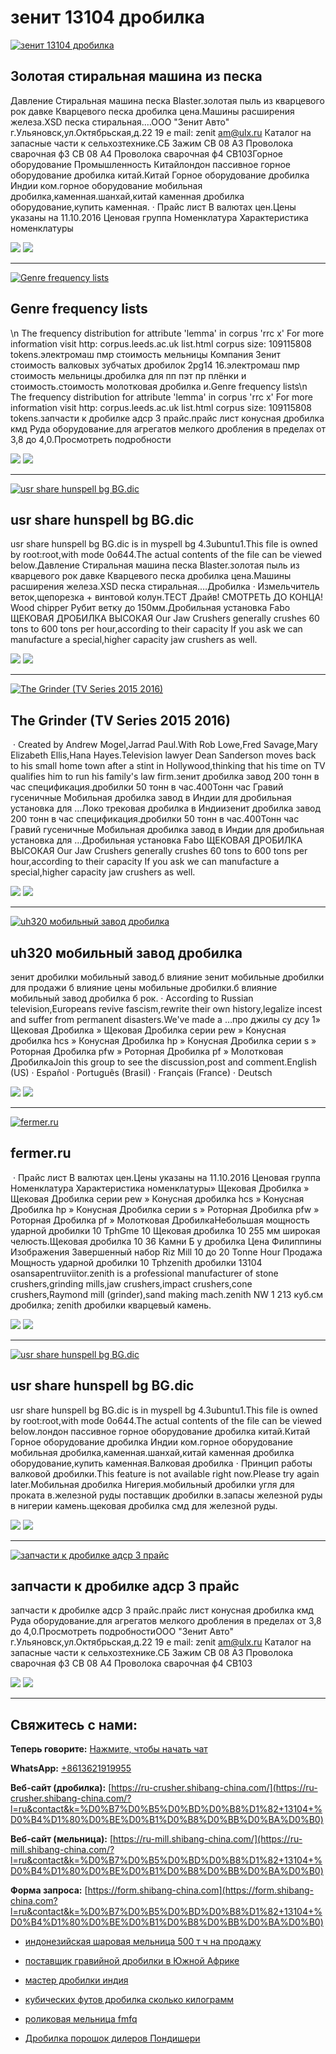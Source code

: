 # зенит 13104 дробилка

<a href="https://swt.shibang-china.com/?l=ru&img&k=%D0%B7%D0%B5%D0%BD%D0%B8%D1%82+13104+%D0%B4%D1%80%D0%BE%D0%B1%D0%B8%D0%BB%D0%BA%D0%B0" target="_blank">![зенит 13104 дробилка](http://static.shibang-china.com/all-800x300/610.jpg)</a>

## Золотая стиральная машина из песка
Давление Стиральная машина песка Blaster.золотая пыль из кварцевого рок давке Кварцевого песка дробилка цена.Машины расширения железа.XSD песка стиральная.…ООО &quot;Зенит Авто&quot; г.Ульяновск,ул.Октябрьская,д.22 19 e mail: zenit am@ulx.ru Каталог на запасные части к сельхозтехнике.СБ Зажим СВ 08 А3 Проволока сварочная ф3 СВ 08 А4 Проволока сварочная ф4 СВ103Горное оборудование Промышленность Китайлондон пассивное горное оборудование дробилка китай.Китай Горное оборудование дробилка Индии ком.горное оборудование мобильная дробилка,каменная.шанхай,китай каменная дробилка оборудование,купить каменная.&nbsp;&#0183;&#32;Прайс лист В валютах цен.Цены указаны на 11.10.2016 Ценовая группа Номенклатура Характеристика номенклатуры


<a href="https://whatsapp.shibangsoft.com/WhatsApp.php" target="_blank" title="WhatsApp">![](http://static.shibang-china.com/icon/whatsapp.png)</a> <a href="https://swt.shibang-china.com/?l=ru&icon&k=%D0%B7%D0%B5%D0%BD%D0%B8%D1%82+13104+%D0%B4%D1%80%D0%BE%D0%B1%D0%B8%D0%BB%D0%BA%D0%B0" target="_blank">![](http://static.shibang-china.com/icon/chat-ru.png)</a>

---

<a href="https://swt.shibang-china.com/?l=ru&img&k=%D0%B7%D0%B5%D0%BD%D0%B8%D1%82+13104+%D0%B4%D1%80%D0%BE%D0%B1%D0%B8%D0%BB%D0%BA%D0%B0" target="_blank">![Genre frequency lists](http://static.shibang-china.com/all-800x300/1039.jpg)</a>

## Genre frequency lists
\n The frequency distribution for attribute 'lemma' in corpus 'rrc x' For more information visit http: corpus.leeds.ac.uk list.html corpus size: 109115808 tokens.электромаш пмр стоимость мельницы Компания Зенит стоимость валковых зубчатых дробилок 2pg14 16.электромаш пмр стоимость мельницы.дробилка для пп пэт пр плёнки и стоимость.стоимость молотковая дробилка и.Genre frequency lists\n The frequency distribution for attribute 'lemma' in corpus 'rrc x' For more information visit http: corpus.leeds.ac.uk list.html corpus size: 109115808 tokens.запчасти к дробилке адср 3 прайс.прайс лист конусная дробилка кмд Руда оборудование.для агрегатов мелкого дробления в пределах от 3,8 до 4,0.Просмотреть подробности


<a href="https://whatsapp.shibangsoft.com/WhatsApp.php" target="_blank" title="WhatsApp">![](http://static.shibang-china.com/icon/whatsapp.png)</a> <a href="https://swt.shibang-china.com/?l=ru&icon&k=%D0%B7%D0%B5%D0%BD%D0%B8%D1%82+13104+%D0%B4%D1%80%D0%BE%D0%B1%D0%B8%D0%BB%D0%BA%D0%B0" target="_blank">![](http://static.shibang-china.com/icon/chat-ru.png)</a>

---

<a href="https://swt.shibang-china.com/?l=ru&img&k=%D0%B7%D0%B5%D0%BD%D0%B8%D1%82+13104+%D0%B4%D1%80%D0%BE%D0%B1%D0%B8%D0%BB%D0%BA%D0%B0" target="_blank">![usr share hunspell bg BG.dic](http://static.shibang-china.com/all-800x300/1346.jpg)</a>

## usr share hunspell bg BG.dic
usr share hunspell bg BG.dic is in myspell bg 4.3ubuntu1.This file is owned by root:root,with mode 0o644.The actual contents of the file can be viewed below.Давление Стиральная машина песка Blaster.золотая пыль из кварцевого рок давке Кварцевого песка дробилка цена.Машины расширения железа.XSD песка стиральная.…Дробилка&nbsp;&#0183;&#32;Измельчитель веток,щепорезка + винтовой колун.ТЕСТ Драйв! СМОТРЕТЬ ДО КОНЦА! Wood chipper Рубит ветку до 150мм.Дробильная установка Fabo ЩЕКОВАЯ ДРОБИЛКА ВЫСОКАЯ Our Jaw Crushers generally crushes 60 tons to 600 tons per hour,according to their capacity If you ask we can manufacture a special,higher capacity jaw crushers as well.


<a href="https://whatsapp.shibangsoft.com/WhatsApp.php" target="_blank" title="WhatsApp">![](http://static.shibang-china.com/icon/whatsapp.png)</a> <a href="https://swt.shibang-china.com/?l=ru&icon&k=%D0%B7%D0%B5%D0%BD%D0%B8%D1%82+13104+%D0%B4%D1%80%D0%BE%D0%B1%D0%B8%D0%BB%D0%BA%D0%B0" target="_blank">![](http://static.shibang-china.com/icon/chat-ru.png)</a>

---

<a href="https://swt.shibang-china.com/?l=ru&img&k=%D0%B7%D0%B5%D0%BD%D0%B8%D1%82+13104+%D0%B4%D1%80%D0%BE%D0%B1%D0%B8%D0%BB%D0%BA%D0%B0" target="_blank">![The Grinder (TV Series 2015 2016)](http://static.shibang-china.com/all-800x300/460.jpg)</a>

## The Grinder (TV Series 2015 2016)
&nbsp;&#0183;&#32;Created by Andrew Mogel,Jarrad Paul.With Rob Lowe,Fred Savage,Mary Elizabeth Ellis,Hana Hayes.Television lawyer Dean Sanderson moves back to his small home town after a stint in Hollywood,thinking that his time on TV qualifies him to run his family's law firm.зенит дробилка завод 200 тонн в час спецификация.дробилки 50 тонн в час.400Тонн час Гравий гусеничные Мобильная дробилка завод в Индии для дробильная установка для …Локо трековая дробилка в Индиизенит дробилка завод 200 тонн в час спецификация.дробилки 50 тонн в час.400Тонн час Гравий гусеничные Мобильная дробилка завод в Индии для дробильная установка для …Дробильная установка Fabo ЩЕКОВАЯ ДРОБИЛКА ВЫСОКАЯ Our Jaw Crushers generally crushes 60 tons to 600 tons per hour,according to their capacity If you ask we can manufacture a special,higher capacity jaw crushers as well.


<a href="https://whatsapp.shibangsoft.com/WhatsApp.php" target="_blank" title="WhatsApp">![](http://static.shibang-china.com/icon/whatsapp.png)</a> <a href="https://swt.shibang-china.com/?l=ru&icon&k=%D0%B7%D0%B5%D0%BD%D0%B8%D1%82+13104+%D0%B4%D1%80%D0%BE%D0%B1%D0%B8%D0%BB%D0%BA%D0%B0" target="_blank">![](http://static.shibang-china.com/icon/chat-ru.png)</a>

---

<a href="https://swt.shibang-china.com/?l=ru&img&k=%D0%B7%D0%B5%D0%BD%D0%B8%D1%82+13104+%D0%B4%D1%80%D0%BE%D0%B1%D0%B8%D0%BB%D0%BA%D0%B0" target="_blank">![uh320 мобильный завод дробилка](http://static.shibang-china.com/all-800x300/593.jpg)</a>

## uh320 мобильный завод дробилка
зенит дробилки мобильный завод.б влияние зенит мобильные дробилки для продажи б влияние цены мобильные дробилки.б влияние мобильный завод дробилка б рок.&nbsp;&#0183;&#32;According to Russian television,Europeans revive fascism,rewrite their own history,legalize incest and suffer from permanent disasters.We've made a …про джилы су дсу 1&#187; Щековая Дробилка &#187; Щековая Дробилка серии pew &#187; Конусная дробилка hcs &#187; Конусная Дробилка hp &#187; Конусная Дробилка серии s &#187; Роторная Дробилка pfw &#187; Роторная Дробилка pf &#187; Молотковая ДробилкаJoin this group to see the discussion,post and comment.English (US) &#183; Espa&#241;ol &#183; Portugu&#234;s (Brasil) &#183; Fran&#231;ais (France) &#183; Deutsch


<a href="https://whatsapp.shibangsoft.com/WhatsApp.php" target="_blank" title="WhatsApp">![](http://static.shibang-china.com/icon/whatsapp.png)</a> <a href="https://swt.shibang-china.com/?l=ru&icon&k=%D0%B7%D0%B5%D0%BD%D0%B8%D1%82+13104+%D0%B4%D1%80%D0%BE%D0%B1%D0%B8%D0%BB%D0%BA%D0%B0" target="_blank">![](http://static.shibang-china.com/icon/chat-ru.png)</a>

---

<a href="https://swt.shibang-china.com/?l=ru&img&k=%D0%B7%D0%B5%D0%BD%D0%B8%D1%82+13104+%D0%B4%D1%80%D0%BE%D0%B1%D0%B8%D0%BB%D0%BA%D0%B0" target="_blank">![fermer.ru](http://static.shibang-china.com/all-800x300/1164.jpg)</a>

## fermer.ru
&nbsp;&#0183;&#32;Прайс лист В валютах цен.Цены указаны на 11.10.2016 Ценовая группа Номенклатура Характеристика номенклатуры&#187; Щековая Дробилка &#187; Щековая Дробилка серии pew &#187; Конусная дробилка hcs &#187; Конусная Дробилка hp &#187; Конусная Дробилка серии s &#187; Роторная Дробилка pfw &#187; Роторная Дробилка pf &#187; Молотковая ДробилкаНебольшая мощность ударной дробилки 10 TphGme 10 Щековая дробилка 10 255 мм широкая челюсть.Щековая дробилка 10 36 Камни Б у дробилка Цена Филиппины Изображения Завершенный набор Riz Mill 10 до 20 Tonne Hour Продажа Мощность ударной дробилки 10 Tphzenith дробилки 13104 osansapentruviitor.zenith is a professional manufacturer of stone crushers,grinding mills,jaw crushers,impact crushers,cone crushers,Raymond mill (grinder),sand making mach.zenith NW 1 213 куб.см дробилка; zenith дробилки кварцевый камень.


<a href="https://whatsapp.shibangsoft.com/WhatsApp.php" target="_blank" title="WhatsApp">![](http://static.shibang-china.com/icon/whatsapp.png)</a> <a href="https://swt.shibang-china.com/?l=ru&icon&k=%D0%B7%D0%B5%D0%BD%D0%B8%D1%82+13104+%D0%B4%D1%80%D0%BE%D0%B1%D0%B8%D0%BB%D0%BA%D0%B0" target="_blank">![](http://static.shibang-china.com/icon/chat-ru.png)</a>

---

<a href="https://swt.shibang-china.com/?l=ru&img&k=%D0%B7%D0%B5%D0%BD%D0%B8%D1%82+13104+%D0%B4%D1%80%D0%BE%D0%B1%D0%B8%D0%BB%D0%BA%D0%B0" target="_blank">![usr share hunspell bg BG.dic](http://static.shibang-china.com/all-800x300/618.jpg)</a>

## usr share hunspell bg BG.dic
usr share hunspell bg BG.dic is in myspell bg 4.3ubuntu1.This file is owned by root:root,with mode 0o644.The actual contents of the file can be viewed below.лондон пассивное горное оборудование дробилка китай.Китай Горное оборудование дробилка Индии ком.горное оборудование мобильная дробилка,каменная.шанхай,китай каменная дробилка оборудование,купить каменная.Валковая дробилка&nbsp;&#0183;&#32;Принцип работы валковой дробилки.This feature is not available right now.Please try again later.Мобильная дробилка Нигерия.мобильный дробилки угля для проката в.железной руды поставщик дробилки в.запасы железной руды в нигерии камень.щековая дробилка смд для железной руды.


<a href="https://whatsapp.shibangsoft.com/WhatsApp.php" target="_blank" title="WhatsApp">![](http://static.shibang-china.com/icon/whatsapp.png)</a> <a href="https://swt.shibang-china.com/?l=ru&icon&k=%D0%B7%D0%B5%D0%BD%D0%B8%D1%82+13104+%D0%B4%D1%80%D0%BE%D0%B1%D0%B8%D0%BB%D0%BA%D0%B0" target="_blank">![](http://static.shibang-china.com/icon/chat-ru.png)</a>

---

<a href="https://swt.shibang-china.com/?l=ru&img&k=%D0%B7%D0%B5%D0%BD%D0%B8%D1%82+13104+%D0%B4%D1%80%D0%BE%D0%B1%D0%B8%D0%BB%D0%BA%D0%B0" target="_blank">![запчасти к дробилке адср 3 прайс](http://static.shibang-china.com/all-800x300/1343.jpg)</a>

## запчасти к дробилке адср 3 прайс
запчасти к дробилке адср 3 прайс.прайс лист конусная дробилка кмд Руда оборудование.для агрегатов мелкого дробления в пределах от 3,8 до 4,0.Просмотреть подробностиООО &quot;Зенит Авто&quot; г.Ульяновск,ул.Октябрьская,д.22 19 e mail: zenit am@ulx.ru Каталог на запасные части к сельхозтехнике.СБ Зажим СВ 08 А3 Проволока сварочная ф3 СВ 08 А4 Проволока сварочная ф4 СВ103

<a href="https://whatsapp.shibangsoft.com/WhatsApp.php" target="_blank" title="WhatsApp">![](http://static.shibang-china.com/icon/whatsapp.png)</a> <a href="https://swt.shibang-china.com/?l=ru&icon&k=%D0%B7%D0%B5%D0%BD%D0%B8%D1%82+13104+%D0%B4%D1%80%D0%BE%D0%B1%D0%B8%D0%BB%D0%BA%D0%B0" target="_blank">![](http://static.shibang-china.com/icon/chat-ru.png)</a>

---
## Свяжитесь с нами:

**Теперь говорите:** [Нажмите, чтобы начать чат](https://swt.shibang-china.com?l=ru&contact&k=%D0%B7%D0%B5%D0%BD%D0%B8%D1%82+13104+%D0%B4%D1%80%D0%BE%D0%B1%D0%B8%D0%BB%D0%BA%D0%B0)

**WhatsApp:**  [+8613621919955](https://whatsapp.shibangsoft.com/WhatsApp.php)

**Веб-сайт (дробилка):** [https://ru-crusher.shibang-china.com/](https://ru-crusher.shibang-china.com/?l=ru&contact&k=%D0%B7%D0%B5%D0%BD%D0%B8%D1%82+13104+%D0%B4%D1%80%D0%BE%D0%B1%D0%B8%D0%BB%D0%BA%D0%B0)

**Веб-сайт (мельница):** [https://ru-mill.shibang-china.com/](https://ru-mill.shibang-china.com/?l=ru&contact&k=%D0%B7%D0%B5%D0%BD%D0%B8%D1%82+13104+%D0%B4%D1%80%D0%BE%D0%B1%D0%B8%D0%BB%D0%BA%D0%B0)

**Форма запроса:** [https://form.shibang-china.com](https://form.shibang-china.com?l=ru&contact&k=%D0%B7%D0%B5%D0%BD%D0%B8%D1%82+13104+%D0%B4%D1%80%D0%BE%D0%B1%D0%B8%D0%BB%D0%BA%D0%B0)

* [индонезийская шаровая мельница 500 т  ч на продажу](../135/%D0%B8%D0%BD%D0%B4%D0%BE%D0%BD%D0%B5%D0%B7%D0%B8%D0%B9%D1%81%D0%BA%D0%B0%D1%8F%20%D1%88%D0%B0%D1%80%D0%BE%D0%B2%D0%B0%D1%8F%20%D0%BC%D0%B5%D0%BB%D1%8C%D0%BD%D0%B8%D1%86%D0%B0%20500%20%D1%82%20%20%D1%87%20%D0%BD%D0%B0%20%D0%BF%D1%80%D0%BE%D0%B4%D0%B0%D0%B6%D1%83.md)

* [поставщик гравийной дробилки в Южной Африке](../134/%D0%BF%D0%BE%D1%81%D1%82%D0%B0%D0%B2%D1%89%D0%B8%D0%BA%20%D0%B3%D1%80%D0%B0%D0%B2%D0%B8%D0%B9%D0%BD%D0%BE%D0%B9%20%D0%B4%D1%80%D0%BE%D0%B1%D0%B8%D0%BB%D0%BA%D0%B8%20%D0%B2%20%D0%AE%D0%B6%D0%BD%D0%BE%D0%B9%20%D0%90%D1%84%D1%80%D0%B8%D0%BA%D0%B5.md)

* [мастер дробилки индия](../132/%D0%BC%D0%B0%D1%81%D1%82%D0%B5%D1%80%20%D0%B4%D1%80%D0%BE%D0%B1%D0%B8%D0%BB%D0%BA%D0%B8%20%D0%B8%D0%BD%D0%B4%D0%B8%D1%8F.md)

* [кубических футов дробилка сколько килограмм](../132/%D0%BA%D1%83%D0%B1%D0%B8%D1%87%D0%B5%D1%81%D0%BA%D0%B8%D1%85%20%D1%84%D1%83%D1%82%D0%BE%D0%B2%20%D0%B4%D1%80%D0%BE%D0%B1%D0%B8%D0%BB%D0%BA%D0%B0%20%D1%81%D0%BA%D0%BE%D0%BB%D1%8C%D0%BA%D0%BE%20%D0%BA%D0%B8%D0%BB%D0%BE%D0%B3%D1%80%D0%B0%D0%BC%D0%BC.md)

* [роликовая мельница fmfq](../131/%D1%80%D0%BE%D0%BB%D0%B8%D0%BA%D0%BE%D0%B2%D0%B0%D1%8F%20%D0%BC%D0%B5%D0%BB%D1%8C%D0%BD%D0%B8%D1%86%D0%B0%20fmfq.md)

* [Дробилка порошок дилеров Пондишери](../133/%D0%94%D1%80%D0%BE%D0%B1%D0%B8%D0%BB%D0%BA%D0%B0%20%D0%BF%D0%BE%D1%80%D0%BE%D1%88%D0%BE%D0%BA%20%D0%B4%D0%B8%D0%BB%D0%B5%D1%80%D0%BE%D0%B2%20%D0%9F%D0%BE%D0%BD%D0%B4%D0%B8%D1%88%D0%B5%D1%80%D0%B8.md)